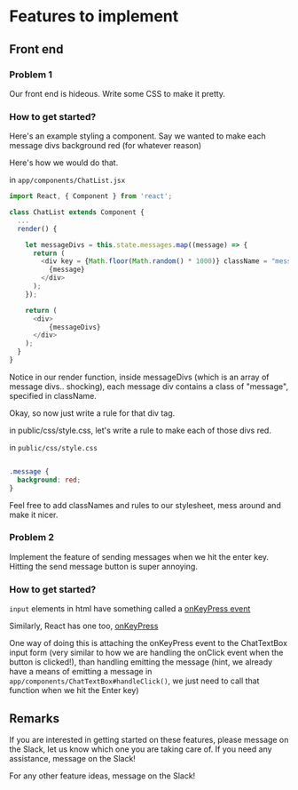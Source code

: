 # Features to implement
## Front end
### Problem 1
Our front end is hideous. Write some CSS to make it pretty.

### How to get started?
Here's an example styling a component. Say we wanted to make each message divs background red (for whatever reason)

Here's how we would do that.

in `app/components/ChatList.jsx`

```js
import React, { Component } from 'react';

class ChatList extends Component {
  ...
  render() {

    let messageDivs = this.state.messages.map((message) => {
      return (
        <div key = {Math.floor(Math.random() * 1000)} className = "message">
          {message}
        </div>
      );
    });

    return (
      <div>
          {messageDivs}
      </div>
    );
  }
}
```

Notice in our render function, inside messageDivs (which is an array of message divs.. shocking), each message div contains a class of "message", specified in className.

Okay, so now just write a rule for that div tag.

in public/css/style.css, let's write a rule to make each of those divs red.

in `public/css/style.css`

```css

.message {
  background: red;
}
```

Feel free to add classNames and rules to our stylesheet, mess around and make it nicer.

### Problem 2
Implement the feature of sending messages when we hit the enter key. Hitting the send message button is super annoying.

### How to get started?
`input` elements in html have something called a [onKeyPress event](http://www.w3schools.com/jsref/event_onkeypress.asp)

Similarly, React has one too, [onKeyPress](https://facebook.github.io/react/docs/events.html#keyboard-events)

One way of doing this is attaching the onKeyPress event to the ChatTextBox input form (very similar to how we are handling the onClick event when the button is clicked!), than handling emitting the message (hint, we already have a means of emitting a message in `app/components/ChatTextBox#handleClick()`, we just need to call that function when we hit the Enter key)

## Remarks
If you are interested in getting started on these features, please message on the Slack, let us know which one you are taking care of. If you need any assistance, message on the Slack!

For any other feature ideas, message on the Slack!
